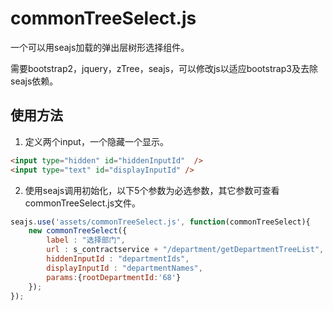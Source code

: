 # commonTreeSelect.js

一个可以用seajs加载的弹出层树形选择组件。

需要bootstrap2，jquery，zTree，seajs，可以修改js以适应bootstrap3及去除seajs依赖。



## 使用方法

1. 定义两个input，一个隐藏一个显示。
~~~html
<input type="hidden" id="hiddenInputId"  />
<input type="text" id="displayInputId" />
~~~
2. 使用seajs调用初始化，以下5个参数为必选参数，其它参数可查看commonTreeSelect.js文件。
~~~javascript
seajs.use('assets/commonTreeSelect.js', function(commonTreeSelect){
	new commonTreeSelect({
		label : "选择部门",
		url : s_contractservice + "/department/getDepartmentTreeList",
		hiddenInputId : "departmentIds",
		displayInputId : "departmentNames",
		params:{rootDepartmentId:'68'}
	});
});
~~~


